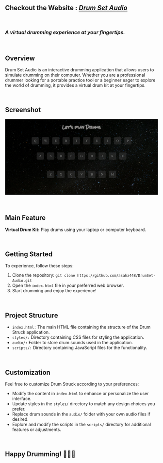 ## Checkout the Website : <strong><em>[Drum Set Audio](https://asaha448.github.io/DrumSet-Audio/)</em></strong>
<br>

### *A virtual drumming experience at your fingertips.*
<br>

## Overview

Drum Set Audio is an interactive drumming application that allows users to simulate drumming on their computer. Whether you are a professional drummer looking for a portable practice tool or a beginner eager to explore the world of drumming, it provides a virtual drum kit at your fingertips.

<br>

## Screenshot

![Screenshot 1](https://github.com/asaha448/DrumSet-Audio/blob/main/screenshots/website_screenshot.png)

<br>

## Main Feature

 **Virtual Drum Kit:** Play drums using your laptop or computer keyboard.
 
<br>

## Getting Started

To experience, follow these steps:

1. Clone the repository: `git clone https://github.com/asaha448/DrumSet-Audio.git`
2. Open the `index.html` file in your preferred web browser.
3. Start drumming and enjoy the experience!
<br>

## Project Structure

- `index.html:` The main HTML file containing the structure of the Drum Struck application.
- `styles/:` Directory containing CSS files for styling the application.
- `audio/:` Folder to store drum sounds used in the application.
- `scripts/:` Directory containing JavaScript files for the functionality.
<br>


## Customization

Feel free to customize Drum Struck according to your preferences:

- Modify the content in `index.html` to enhance or personalize the user interface.
- Update styles in the `styles/` directory to match any design choices you prefer.
- Replace drum sounds in the `audio/` folder with your own audio files if desired.
- Explore and modify the scripts in the `scripts/` directory for additional features or adjustments.
<br>


## Happy Drumming! 🥁✨🎶

<br>
